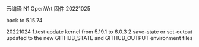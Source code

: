 云编译 N1 OpenWrt 固件
20221025

back to 5.15.74



20221024
1.test update kernel from 5.19.1 to 6.0.3
2.save-state or set-output updated to the new GITHUB_STATE and GITHUB_OUTPUT environment files 
